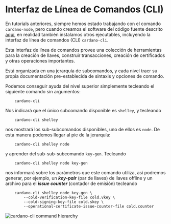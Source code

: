 # Interfaz de Línea de Comandos (CLI)

En tutorials anteriores, siempre hemos estado trabajando con el comando `cardano-node`,
pero cuando creamos el software del código fuente descrito [aquí](instalar.md),
en realidad también instalamos otros ejecutables, incluyendo la interfaz de línea de comandos (CLI) `cardano-cli`.

Esta interfaz de línea de comandos provee una colección de herramientas para la creación de llaves, construir transacciones, creación de certificados y otras operaciones importantes.

Está organizada en una jerarquía de subcomandos, y cada nivel traer su propia documentación pre-establecida de sintaxis y opciones de comando.

Podemos conseguir ayuda del nivel superior simplemente tecleando el siguiente comando sin argumentos:

        cardano-cli

Nos indicará que el único subcomando disponible es `shelley`, y tecleando

        cardano-cli shelley

nos mostrará los sub-subcomandos disponibles, uno de ellos es `node`. De esta manera podemos llegar al pie de la jerarquía:

        cardano-cli shelley node

y aprender del sub-sub-subcomando `key-gen`. Tecleando

        cardano-cli shelley node key-gen

nos informará sobre los parámetros que este comando utiliza, así podremos generar, por ejemplo, un _**key-pair**_ (par de llaves) de llaves offline y un archivo para el _**issue counter**_ (contador de emisión) tecleando

        cardano-cli shelley node key-gen \
            --cold-verification-key-file cold.vkey \
            --cold-signing-key-file cold.skey \
            --operational-certificate-issue-counter-file cold.counter

![`cardano-cli` command hierarchy](011_cli.png)
